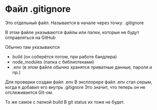 # Файл .gitignore

Это отдельный файл.
Называется в начале через точку:
.gitignore


В этом файле указываются файлы или папки, которые не будут отправляться на GitHub


Обычно там указываются 
- build (он соберётся потом, при работе бандлера)
- node_modules (папка с библиотеками)
- .env (в этом файле обычно хранятся приватные данные, пароли и пр.)



Для проверки создам файл .env
В эксплорере файл .env стал серым, когда я добавил его внутрь .gitignore
Это значит, что теперь он не отслеживается Git-ом.

То же самое с папкой build
В git status их тоже не будет.


